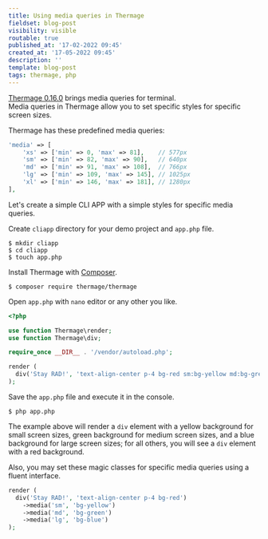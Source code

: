 ```yaml
---
title: Using media queries in Thermage
fieldset: blog-post
visibility: visible
routable: true
published_at: '17-02-2022 09:45'
created_at: '17-05-2022 09:45'
description: ''
template: blog-post
tags: thermage, php
---
```


[Thermage 0.16.0](https://github.com/thermage/thermage/releases/tag/v0.16.0) brings media queries for terminal.  
Media queries in Thermage allow you to set specific styles for specific screen sizes.

Thermage has these predefined media queries:
```php
'media' => [
    'xs' => ['min' => 0, 'max' => 81],    // 577px
    'sm' => ['min' => 82, 'max' => 90],   // 640px
    'md' => ['min' => 91, 'max' => 108],  // 766px
    'lg' => ['min' => 109, 'max' => 145], // 1025px
    'xl' => ['min' => 146, 'max' => 181], // 1280px
],
```

Let's create a simple CLI APP with a simple styles for specific media queries.

Create `cliapp` directory for your demo project and `app.php` file.

```
$ mkdir cliapp
$ cd cliapp
$ touch app.php
```

Install Thermage with [Composer](https://getcomposer.org).  

```
$ composer require thermage/thermage
```

Open `app.php` with `nano` editor or any other you like.


```php
<?php 

use function Thermage\render;
use function Thermage\div;

require_once __DIR__ . '/vendor/autoload.php';

render (
  div('Stay RAD!', 'text-align-center p-4 bg-red sm:bg-yellow md:bg-green lg:bg-blue')
);
```

Save the `app.php` file and execute it in the console.

```
$ php app.php
```

The example above will render a `div` element with a yellow background for small screen sizes, green background for medium screen sizes, and a blue background for large screen sizes; for all others, you will see a `div` element with a red background.

Also, you may set these magic classes for specific media queries using a fluent interface.

```php
render (
  div('Stay RAD!', 'text-align-center p-4 bg-red')
    ->media('sm', 'bg-yellow')
    ->media('md', 'bg-green')
    ->media('lg', 'bg-blue')
);